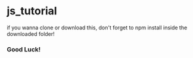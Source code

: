 # js_tutorial

if you wanna clone or download this, don't forget to npm install inside the downloaded folder!

### Good Luck!

